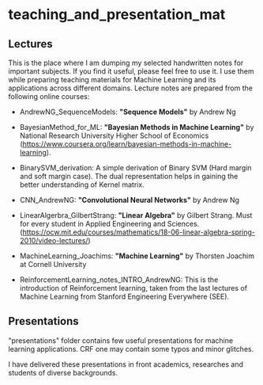 # teaching_and_presentation_mat

## Lectures
This is the place where I am dumping my selected handwritten notes for important subjects. If you find it useful, please feel free to use it.
I use them while preparing teaching materials for Machine Learning and its applications across different domains. Lecture notes are prepared from the following online courses:

 - AndrewNG_SequenceModels: **"Sequence Models"** by Andrew Ng

 - BayesianMethod_for_ML: **"Bayesian Methods in Machine Learning"** by National Research University Higher School of Economics (https://www.coursera.org/learn/bayesian-methods-in-machine-learning). 

 - BinarySVM_derivation: A simple derivation of Binary SVM (Hard margin and soft margin case). The dual representation helps in gaining the better understanding of Kernel matrix.

 -  CNN_AndrewNG: **"Convolutional Neural Networks"** by Andrew Ng

 - LinearAlgerbra_GilbertStrang: **"Linear Algebra"** by Gilbert Strang. Must for every student in Applied Engineering and Sciences. (https://ocw.mit.edu/courses/mathematics/18-06-linear-algebra-spring-2010/video-lectures/)

 - MachineLearning_Joachims: **"Machine Learning"** by Thorsten Joachim at Cornell University

 - ReinforcementLearning_notes_INTRO_AndrewNG: This is the introduction of Reinforcement learning, taken from the last lectures of Machine Learning from Stanford Engineering Everywhere (SEE).

## Presentations
"presentations" folder contains few useful presentations for machine learning applications. CRF one may contain some typos and minor glitches. 

I have delivered these presentations in front academics, researches and students of diverse backgrounds. 


